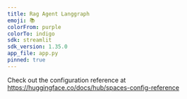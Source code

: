 ```yaml
---
title: Rag Agent Langgraph
emoji: 📚
colorFrom: purple
colorTo: indigo
sdk: streamlit
sdk_version: 1.35.0
app_file: app.py
pinned: true
---
```


Check out the configuration reference at https://huggingface.co/docs/hub/spaces-config-reference